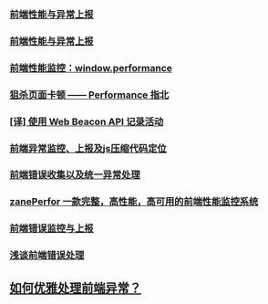 ### [前端性能与异常上报](https://juejin.im/post/5b5dcfb46fb9a04f8f37afbb)
### [前端性能与异常上报](https://github.com/xingbofeng/xingbofeng.github.io/issues/36)
### [前端性能监控：window.performance](https://juejin.im/post/59eb01e45188250988738938)
### [狙杀页面卡顿 —— Performance 指北](https://juejin.im/post/5b65105f5188251b134e9778)
### [[译] 使用 Web Beacon API 记录活动](https://juejin.im/post/5b694b5de51d4519700fa56a)
### [前端异常监控、上报及js压缩代码定位](https://juejin.im/post/5b55c3495188251acb0cf907)
### [前端错误收集以及统一异常处理](https://juejin.im/post/5be2b0f6e51d4523161b92f0)
### [zanePerfor 一款完整，高性能，高可用的前端性能监控系统](https://juejin.im/post/5be3ec29518825170b101f66)
### [前端错误监控与上报](https://juejin.im/post/5beb7dcff265da614f6fdbce)
### [浅谈前端错误处理](https://juejin.im/post/5bebcde951882516f663488e)
## [如何优雅处理前端异常？](http://jartto.wang/2018/11/20/js-exception-handling/)
